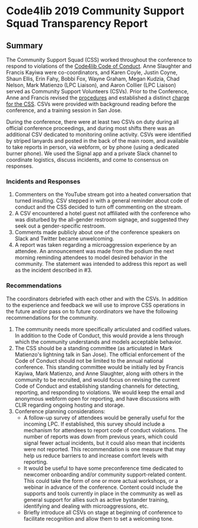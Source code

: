 # Code4lib 2019 Community Support Squad Transparency Report

## Summary

The Community Support Squad (CSS) worked throughout the conference to respond to
violations of the [Code4lib Code of
Conduct](https://github.com/code4lib/code-of-conduct). Anne Slaughter and
Francis Kayiwa were co-coordinators, and Karen Coyle, Justin Coyne, Shaun Ellis,
Erin Fahy, Bobbi Fox, Wayne Graham, Megan Kudzia, Chad Nelson, Mark Matienzo
(LPC Liaison), and Aaron Collier (LPC Liaison) served as Community Support
Volunteers (CSVs). Prior to the Conference, Anne and Francis revised the
[procedures](https://github.com/code4lib/code-of-conduct/blob/master/procedures.md)
and established a distinct [charge for the
CSS](https://github.com/code4lib/code-of-conduct/blob/master/csvcharge.md). CSVs
were provided with background reading before the conference, and a training
session in San Jose.

During the conference, there were at least two CSVs on duty during all official
conference proceedings, and during most shifts there was an additional CSV
dedicated to monitoring online activity. CSVs were identified by striped
lanyards and posted in the back of the main room, and available to take reports
in person, via webform, or by phone (using a dedicated burner phone). We used
the Signal app and a private Slack channel to coordinate logistics, discuss
incidents, and come to consensus on responses.

### Incidents and Responses

1. Commenters on the YouTube stream got into a heated conversation that turned
   insulting. CSV stepped in with a general reminder about code of conduct and
   the CSS decided to turn off commenting on the stream.
2. A CSV encountered a hotel guest not affiliated with the conference who was
   disturbed by the all-gender restroom signage, and suggested they seek out a
   gender-specific restroom.
3. Comments made publicly about one of the conference speakers on Slack and
   Twitter became unwelcoming.
4. A report was taken regarding a microaggression experience by an attendee. An
   announcement was made from the podium the next morning reminding attendees to
   model desired behavior in the community. The statement was intended to
   address this report as well as the incident described in #3.

### Recommendations

The coordinators debriefed with each other and with the CSVs. In addition to the
experience and feedback we will use to improve CSS operations in the future
and/or pass on to future coordinators we have the following recommendations for
the community.

1. The community needs more specifically articulated and codified values. In
   addition to the Code of Conduct, this would provide a lens through which the
   community understands and models acceptable behavior.
2. The CSS should be a standing committee (as articulated in Mark Matienzo's
   lightning talk in San Jose). The official enforcement of the Code of Conduct
   should not be limited to the annual national conference. This standing
   committee would be initially led by Francis Kayiwa, Mark Matienzo, and Anne
   Slaughter, along with others in the community to be recruited, and would focus
   on revising the current Code of Conduct and establishing standing channels
   for detecting, reporting, and responding to violations. We would keep the
   email and anonymous webform open for reporting, and have discussions with
   CLIR regarding ongoing hosting and storage.
3. Conference planning considerations:
    * A follow-up survey of attendees would be generally useful for the incoming
      LPC. If established, this survey should include a mechanism for attendees
      to report code of conduct violations. The number of reports was down from
      previous years, which could signal fewer actual incidents, but it could
      also mean that incidents were not reported. This recommendation is one
      measure that may help us reduce barriers to and increase comfort levels
      with reporting.
    * It would be useful to have some preconference time dedicated to newcomer
      onboarding and/or community support-related content. This could take the
      form of one or more actual workshops, or a webinar in advance of the
      conference. Content could include the supports and tools currently in
      place in the community as well as general support for allies such as
      active bystander training, identifying and dealing with microaggressions,
      etc.
    * Briefly introduce all CSVs on stage at beginning of conference to
      facilitate recognition and allow them to set a welcoming tone.
